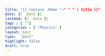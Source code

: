 ```yaml
---
title: "{{ replace .Name "-" " " | title }}"
date: {{ .Date }}
lastmod: {{ .Date }}
tags : [ ""]
categories : [ "Physics" ]
layout: post
type:  "post"
highlight: false
draft: true
---
```

